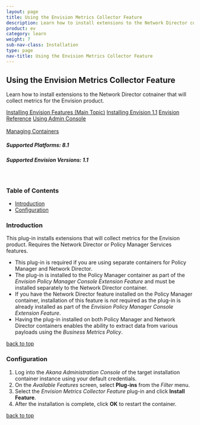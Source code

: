 ```yaml
---
layout: page
title: Using the Envision Metrics Collector Feature
description: Learn how to install extensions to the Network Director cotnainer that will collect metrics for the Envision product.
product: ev
category: learn
weight:	7
sub-nav-class: Installation
type: page
nav-title: Using the Envision Metrics Collector Feature
---
```


## Using the Envision Metrics Collector Feature
Learn how to install extensions to the Network Director cotnainer that will collect metrics for the Envision product.

<a href="../envision_install/installing_envision_features.html" class="button secondary">Installing Envision Features (Main Topic)</a> 
<a href="../envision_install/installing_envision_v11.html" class="button secondary">Installing Envision 1.1</a> <a href="../envision_reference/env_toc.html" class="button secondary">Envision Reference</a> <a href="../../../sp/admin_console/using_admin_console.htm" class="button secondary">Using Admin Console</a> <br></br><a href="../../../sp/container_management/container_management.htm" class="button secondary">Managing Containers</a><br>

<h5 class="stamp">Supported Platforms: 8.1</h5> <h5 class="stamp">Supported Envision Versions: 1.1</h5><br>

<div class = "divider1"></div>

### Table of Contents
<div id="toc-marker"></div>

* [Introduction](#introduction)
* [Configuration](#configuration)

<div class = "divider1"></div>

### Introduction

This plug-in installs extensions that will collect metrics for the Envision product. Requires the Network Director or Policy Manager Services features.

* This plug-in is required if you are using separate containers for Policy Manager and Network Director.
* The plug-in is installed to the Policy Manager container as part of the *Envision Policy Manager Console Extension Feature* and must be installed separately to the Network Director container. 
* If you have the Network Director feature installed on the Policy Manager container, installation of this feature is *not* required as the plug-in is already installed as part of the *Envision Policy Manager Console Extension Feature*. 
* Having the plug-in installed on both Policy Manager and Network Director containers enables the ability to extract data from various payloads using the *Business Metrics Policy*. 

<a href="#top">back to top</a>

### Configuration

1. Log into the *Akana Administration Console* of the target installation container instance using your default credentials.
2. On the *Available Features* screen, select **Plug-ins** from the *Filter* menu. 
3. Select the *Envision Metrics Collector Feature* plug-in and click **Install Feature**.
4. After the installation is complete, click **OK** to restart the container. 

<a href="#top">back to top</a>


